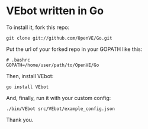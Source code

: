 # VEbot written in Go

To install it, fork this repo:

    git clone git://github.com/OpenVE/Go.git

Put the url of your forked repo in your GOPATH like this:

    # .bashrc
    GOPATH=/home/user/path/to/OpenVE/Go

Then, install VEbot:

    go install VEbot

And, finally, run it with your custom config:

    ./bin/VEbot src/VEbot/example_config.json

Thank you.
